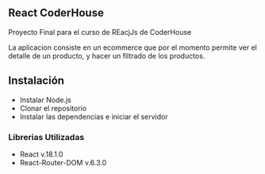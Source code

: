 ## React CoderHouse

Proyecto Final para el curso de REacjJs de CoderHouse

La aplicacion consiste en un ecommerce que por el momento permite ver el detalle de un producto, y hacer un filtrado de los productos.

## Instalación
* Instalar Node.js
* Clonar el repositorio 
* Instalar las dependencias e iniciar el servidor 

### Librerias Utilizadas

* React v.18.1.0
* React-Router-DOM v.6.3.0


